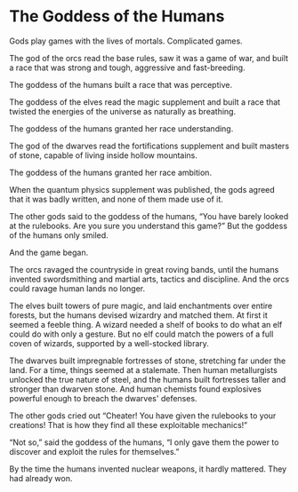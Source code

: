 # The Goddess of the Humans

Gods play games with the lives of mortals.  Complicated games.

The god of the orcs read the base rules, saw it was a game of war, and built a race that was strong and tough, aggressive and fast-breeding.

The goddess of the humans built a race that was perceptive.

The goddess of the elves read the magic supplement and built a race that twisted the energies of the universe as naturally as breathing.

The goddess of the humans granted her race understanding.

The god of the dwarves read the fortifications supplement and built masters of stone, capable of living inside hollow mountains.

The goddess of the humans granted her race ambition.

When the quantum physics supplement was published, the gods agreed that it was badly written, and none of them made use of it.

The other gods said to the goddess of the humans, “You have barely looked at the rulebooks.  Are you sure you understand this game?”  But the goddess of the humans only smiled.

And the game began.

The orcs ravaged the countryside in great roving bands, until the humans invented swordsmithing and martial arts, tactics and discipline.  And the orcs could ravage human lands no longer.

The elves built towers of pure magic, and laid enchantments over entire forests, but the humans devised wizardry and matched them.  At first it seemed a feeble thing.  A wizard needed a shelf of books to do what an elf could do with only a gesture.  But no elf could match the powers of a full coven of wizards, supported by a well-stocked library.

The dwarves built impregnable fortresses of stone, stretching far under the land.  For a time, things seemed at a stalemate.  Then human metallurgists unlocked the true nature of steel, and the humans built fortresses taller and stronger than dwarven stone.  And human chemists found explosives powerful enough to breach the dwarves' defenses.

The other gods cried out “Cheater!  You have given the rulebooks to your creations!  That is how they find all these exploitable mechanics!”

“Not so,” said the goddess of the humans, “I only gave them the power to discover and exploit the rules for themselves.”

By the time the humans invented nuclear weapons, it hardly mattered.  They had already won.